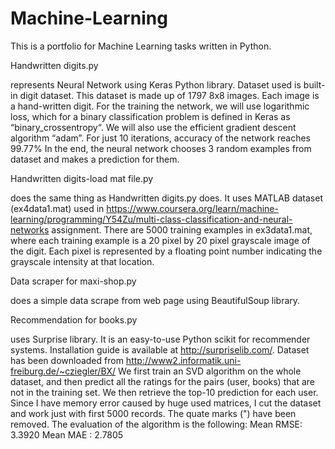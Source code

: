 # Machine-Learning
This is a portfolio for Machine Learning tasks written in Python.

Handwritten digits.py

represents Neural Network using Keras Python library.
Dataset used is built-in digit dataset. This dataset is made up of 1797 8x8 images. Each image is a hand-written digit.
For the training the network, we will use logarithmic loss, which for a binary classification problem is defined in Keras as “binary_crossentropy“. We will also use the efficient gradient descent algorithm “adam”. 
For just 10 iterations, accuracy of the network reaches 99.77%
In the end, the neural network chooses 3 random examples from dataset and makes a prediction for them.

Handwritten digits-load mat file.py

does the same thing as Handwritten digits.py does. It uses MATLAB dataset (ex4data1.mat) used in https://www.coursera.org/learn/machine-learning/programming/Y54Zu/multi-class-classification-and-neural-networks assignment. 
There are 5000 training examples in ex3data1.mat, where each training example is a 20 pixel by 20 pixel grayscale image of the digit. Each pixel is represented by a floating point number indicating the grayscale intensity at that location.

Data scraper for maxi-shop.py

does a simple data scrape from web page using BeautifulSoup library.

Recommendation for books.py

uses Surprise library. It is an easy-to-use Python scikit for recommender systems.
Installation guide is available at http://surpriselib.com/.
Dataset has been downloaded from http://www2.informatik.uni-freiburg.de/~cziegler/BX/
We first train an SVD algorithm on the whole dataset, and then predict all the ratings for the pairs (user, books) that are not in the training set. We then retrieve the top-10 prediction for each user.
Since I have memory error caused by huge used matrices, I cut the dataset and work just with first 5000 records.
The quate marks (") have been removed.
The evaluation of the algorithm is the following:
Mean RMSE: 3.3920
Mean MAE : 2.7805

